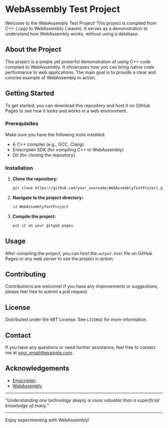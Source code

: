 # WebAssembly Test Project

Welcome to the WebAssembly Test Project! This project is compiled from C++ (.cpp) to WebAssembly (.wasm). It serves as a demonstration to understand how WebAssembly works, without using a database.

## About the Project

This project is a simple yet powerful demonstration of using C++ code compiled to WebAssembly. It showcases how you can bring native code performance to web applications. The main goal is to provide a clear and concise example of WebAssembly in action.

## Getting Started

To get started, you can download this repository and host it on GitHub Pages to see how it looks and works in a web environment.

### Prerequisites

Make sure you have the following tools installed:

- A C++ compiler (e.g., GCC, Clang)
- Emscripten SDK (for compiling C++ to WebAssembly)
- Git (for cloning the repository)

### Installation

1. **Clone the repository:**
    ```sh
    git clone https://github.com/your_username/WebAssemblyTestProject.git
    ```
2. **Navigate to the project directory:**
    ```sh
    cd WebAssemblyTestProject
    ```
3. **Compile the project:**
    ```sh
    put it on your gitgub pages
    ```

## Usage

After compiling the project, you can host the `output.html` file on GitHub Pages or any web server to see the project in action.

## Contributing

Contributions are welcome! If you have any improvements or suggestions, please feel free to submit a pull request.

## License

Distributed under the MIT License. See `LICENSE` for more information.

## Contact

If you have any questions or need further assistance, feel free to contact me at [your_email@example.com](mailto:your_email@example.com).

## Acknowledgements

- [Emscripten](https://emscripten.org/)
- [WebAssembly](https://webassembly.org/)

---

*“Understanding one technology deeply is more valuable than a superficial knowledge of many.”*

---

Enjoy experimenting with WebAssembly!
